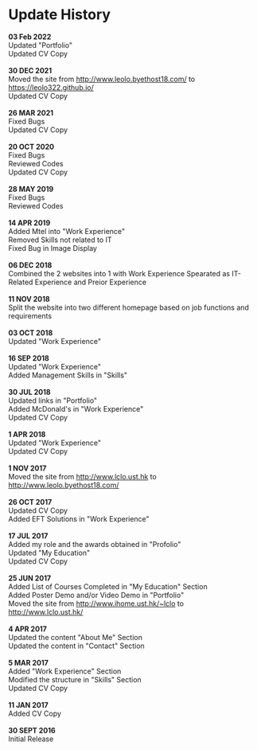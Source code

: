 # Update History

**03 Feb 2022** <br>
Updated "Portfolio"<br>
Updated CV Copy <br>
<br>
**30 DEC 2021** <br>
Moved the site from http://www.leolo.byethost18.com/ to https://leolo322.github.io/<br>
Updated CV Copy <br>
<br>
**26 MAR 2021** <br>
Fixed Bugs <br>
Updated CV Copy <br>
<br>
**20 OCT 2020** <br>
Fixed Bugs <br>
Reviewed Codes <br>
Updated CV Copy <br>
<br>
**28 MAY 2019** <br>
Fixed Bugs <br>
Reviewed Codes <br>
<br>
**14 APR 2019** <br>
Added Mtel into "Work Experience" <br>
Removed Skills not related to IT <br>
Fixed Bug in Image Display <br>
<br>
**06 DEC 2018** <br>
Combined the 2 websites into 1 with Work Experience Spearated as IT-Related Experience and Preior Experience <br>
<br>
**11 NOV 2018** <br>
Split the website into two different homepage based on job functions and requirements <br>
<br>
**03 OCT 2018** <br>
Updated "Work Experience" <br>
<br>
**16 SEP 2018** <br>
Updated "Work Experience" <br>
Added Management Skills in "Skills" <br>
<br>
**30 JUL 2018** <br>
Updated links in "Portfolio" <br>
Added McDonald's in "Work Experience" <br>
Updated CV Copy<br>
<br>
**1 APR 2018** <br>
Updated "Work Experience" <br>
Updated CV Copy <br>
<br>
**1 NOV 2017** <br>
Moved the site from http://www.lclo.ust.hk to http://www.leolo.byethost18.com/ <br>
<br>
**26 OCT 2017** <br>
Updated CV Copy <br>
Added EFT Solutions in "Work Experience" <br>
<br>
**17 JUL 2017** <br>
Added my role and the awards obtained in "Profolio" <br>
Updated "My Education" <br>
Updated CV Copy <br>
<br>
**25 JUN 2017** <br>
Added List of Courses Completed in "My Education" Section <br>
Added Poster Demo and/or Video Demo in "Portfolio" <br>
Moved the site from http://www.ihome.ust.hk/~lclo to http://www.lclo.ust.hk/ <br>
<br>
**4 APR 2017** <br>
Updated the content "About Me" Section <br>
Updated the content in "Contact" Section <br>
<br>
**5 MAR 2017** <br>
Added "Work Experience" Section <br>
Modified the structure in "Skills" Section <br>
Updated CV Copy <br>
<br>
**11 JAN 2017** <br>
Added CV Copy <br>
<br>
**30 SEPT 2016** <br>
Initial Release